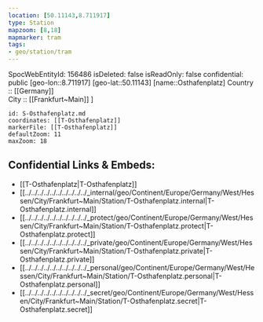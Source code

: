 ```yaml
---
location: [50.11143,8.711917] 
type: Station 
mapzoom: [8,18] 
mapmarker: tram 
tags:
- geo/station/tram
---
```

SpocWebEntityId: 156486
isDeleted: false
isReadOnly: false
confidential: public
[geo-lon::8.711917] 
[geo-lat::50.11143] 
[name::Osthafenplatz] 
Country :: [[Germany]]  
City :: [[Frankfurt~Main]] ] 


```leaflet
id: S-Osthafenplatz.md
coordinates: [[T-Osthafenplatz]] 
markerFile: [[T-Osthafenplatz]] 
defaultZoom: 11 
maxZoom: 18
```


## Confidential Links & Embeds: 
- [[T-Osthafenplatz|T-Osthafenplatz]] 
- [[../../../../../../../../../../_internal/geo/Continent/Europe/Germany/West/Hessen/City/Frankfurt~Main/Station/T-Osthafenplatz.internal|T-Osthafenplatz.internal]] 
- [[../../../../../../../../../../_protect/geo/Continent/Europe/Germany/West/Hessen/City/Frankfurt~Main/Station/T-Osthafenplatz.protect|T-Osthafenplatz.protect]] 
- [[../../../../../../../../../../_private/geo/Continent/Europe/Germany/West/Hessen/City/Frankfurt~Main/Station/T-Osthafenplatz.private|T-Osthafenplatz.private]] 
- [[../../../../../../../../../../_personal/geo/Continent/Europe/Germany/West/Hessen/City/Frankfurt~Main/Station/T-Osthafenplatz.personal|T-Osthafenplatz.personal]] 
- [[../../../../../../../../../../_secret/geo/Continent/Europe/Germany/West/Hessen/City/Frankfurt~Main/Station/T-Osthafenplatz.secret|T-Osthafenplatz.secret]] 
